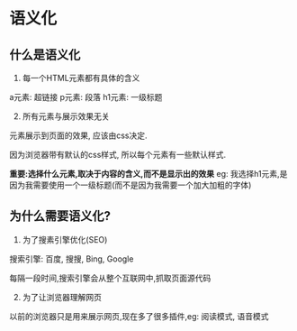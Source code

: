 # 语义化

## 什么是语义化

1. 每一个HTML元素都有具体的含义

a元素: 超链接
p元素: 段落
h1元素: 一级标题

2. 所有元素与展示效果无关

元素展示到页面的效果, 应该由css决定.

因为浏览器带有默认的css样式, 所以每个元素有一些默认样式.

**重要:选择什么元素,取决于内容的含义,而不是显示出的效果**
eg: 我选择h1元素,是因为我需要使用一个一级标题(而不是因为我需要一个加大加粗的字体)

## 为什么需要语义化?

1. 为了搜素引擎优化(SEO)

搜索引擎: 百度, 搜搜, Bing, Google

每隔一段时间,搜索引擎会从整个互联网中,抓取页面源代码

2. 为了让浏览器理解网页

以前的浏览器只是用来展示网页,现在多了很多插件,eg: 阅读模式, 语音模式